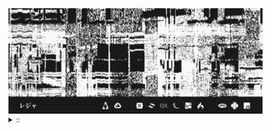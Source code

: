 <img src="./banner.png">
<details><summary> :: </summary>
<!--START_SECTION:waka-->

```
From: 09 August 2024 - To: 03 January 2025

Total Time: 817 hrs 16 mins

Python                     248 hrs 14 mins ///////------------------   28.44 %
PHP                        158 hrs 58 mins /////--------------------   18.21 %
Text                       57 hrs 36 mins  //-----------------------   06.60 %
Other                      55 hrs 31 mins  //-----------------------   06.36 %
```

<!--END_SECTION:waka-->
</details>
